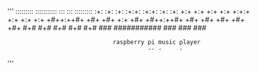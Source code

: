 '''
              ::::::::: :::::::::::   :::   :::   :::::::::
             :+:    :+:    :+:      :+:+: :+:+:  :+:    :+:
            +:+    +:+    +:+     +:+ +:+:+ +:+ +:+    +:+
           +#++:++#+     +#+     +#+  +:+  +#+ +#++:++#+
          +#+           +#+     +#+       +#+ +#+
         #+#           #+#     #+#       #+# #+#
        ###       ########### ###       ### ###
      
                                  raspberry pi music player
                                            -- -     -
'''

